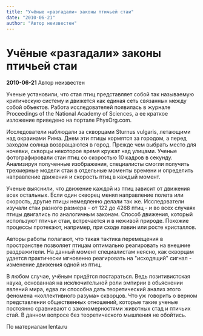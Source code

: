 ```yaml
---
title: "Учёные «разгадали» законы птичьей стаи"
date: "2010-06-21"
author: "Автор неизвестен"
---
```


# Учёные «разгадали» законы птичьей стаи

**2010-06-21** Автор неизвестен

Ученые установили, что стая птиц представляет собой так называемую критическую систему и движется как единая сеть связанных между собой объектов. Работа исследователей появилась в журнале Proceedings of the National Academy of Sciences, а ее краткое изложение приведено на портале PhysOrg.com.

Исследователи наблюдали за скворцами Sturnus vulgaris, летающими над окраинами Рима. Днем эти птицы кормятся за городом, а перед заходом солнца возвращаются в город. Прежде чем выбрать место для ночевки, скворцы некоторое время кружат над улицами. Ученые фотографировали стаи птиц со скоростью 10 кадров в секунду. Анализируя полученные изображения, специалисты смогли получить трехмерные модели стаи в отдельные моменты времени и определить направление движения и скорость птиц в каждый момент.

Ученые выяснили, что движение каждой из птиц зависит от движения всех остальных. Если один скворец менял направление полета или скорость, другие птицы немедленно делали так же. Исследователи изучали стаи разного размера - от 122 до 4268 птиц - и во всех случаях птицы двигались по аналогичным законам. Способ движения, который используют птичьи стаи, встречается и в неживой природе. Похожие процессы протекают, например, при сходе лавин или росте кристаллов.

Авторы работы полагают, что такая тактика перемещения в пространстве позволяет птицам оптимально реагировать на внешние раздражители. На данный момент специалистам неясно, как скворцам удается практически мгновенно реагировать на "исходящий" сигнал - изменение движения одной из птиц.

В любом случае, учёным придётся постараться. Ведь позитивистская наука, основанная на исключительной роли эмпирии в обьяснении явлений мира, едва ли способна дать теоретический анализ этого феномена «коллективного разума» скворцов. Что уж говорить о верном представлении общественных отношений, которые такие ученые постоянно сравнивают с закономерностями животных стад и птичьих стай. В данном вопросе без теоретического мышления не обойтись.

По материалам lenta.ru